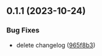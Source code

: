 ## 0.1.1 (2023-10-24)


### Bug Fixes

* delete changelog ([965f8b3](https://github.com/darylwalsh/greetings-ci/commit/965f8b3199e1561c4440d64a47c70d8e4430320c))



